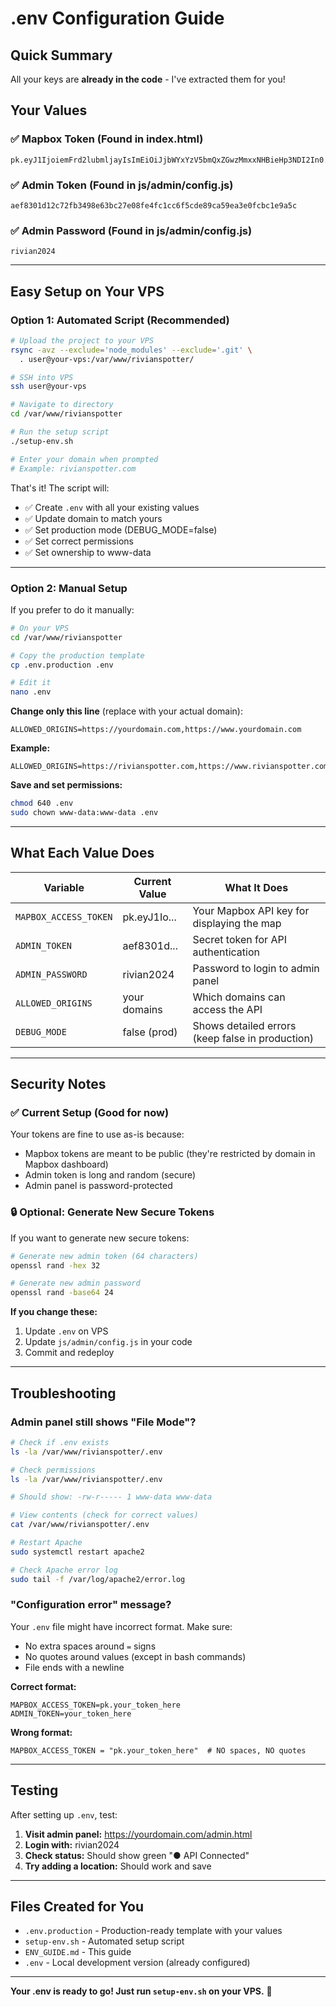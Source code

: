 # .env Configuration Guide

## Quick Summary

All your keys are **already in the code** - I've extracted them for you!

## Your Values

### ✅ Mapbox Token (Found in index.html)
```
pk.eyJ1IjoiemFrd2lubmljayIsImEiOiJjbWYxYzV5bmQxZGwzMmxxNHBieHp3NDI2In0.YAzo3vcGSqaNxZyz4GA7xg
```

### ✅ Admin Token (Found in js/admin/config.js)
```
aef8301d12c72fb3498e63bc27e08fe4fc1cc6f5cde89ca59ea3e0fcbc1e9a5c
```

### ✅ Admin Password (Found in js/admin/config.js)
```
rivian2024
```

---

## Easy Setup on Your VPS

### Option 1: Automated Script (Recommended)

```bash
# Upload the project to your VPS
rsync -avz --exclude='node_modules' --exclude='.git' \
  . user@your-vps:/var/www/rivianspotter/

# SSH into VPS
ssh user@your-vps

# Navigate to directory
cd /var/www/rivianspotter

# Run the setup script
./setup-env.sh

# Enter your domain when prompted
# Example: rivianspotter.com
```

That's it! The script will:
- ✅ Create `.env` with all your existing values
- ✅ Update domain to match yours
- ✅ Set production mode (DEBUG_MODE=false)
- ✅ Set correct permissions
- ✅ Set ownership to www-data

---

### Option 2: Manual Setup

If you prefer to do it manually:

```bash
# On your VPS
cd /var/www/rivianspotter

# Copy the production template
cp .env.production .env

# Edit it
nano .env
```

**Change only this line** (replace with your actual domain):
```env
ALLOWED_ORIGINS=https://yourdomain.com,https://www.yourdomain.com
```

**Example:**
```env
ALLOWED_ORIGINS=https://rivianspotter.com,https://www.rivianspotter.com
```

**Save and set permissions:**
```bash
chmod 640 .env
sudo chown www-data:www-data .env
```

---

## What Each Value Does

| Variable | Current Value | What It Does |
|----------|---------------|--------------|
| `MAPBOX_ACCESS_TOKEN` | pk.eyJ1Io... | Your Mapbox API key for displaying the map |
| `ADMIN_TOKEN` | aef8301d... | Secret token for API authentication |
| `ADMIN_PASSWORD` | rivian2024 | Password to login to admin panel |
| `ALLOWED_ORIGINS` | your domains | Which domains can access the API |
| `DEBUG_MODE` | false (prod) | Shows detailed errors (keep false in production) |

---

## Security Notes

### ✅ Current Setup (Good for now)

Your tokens are fine to use as-is because:
- Mapbox tokens are meant to be public (they're restricted by domain in Mapbox dashboard)
- Admin token is long and random (secure)
- Admin panel is password-protected

### 🔒 Optional: Generate New Secure Tokens

If you want to generate new secure tokens:

```bash
# Generate new admin token (64 characters)
openssl rand -hex 32

# Generate new admin password
openssl rand -base64 24
```

**If you change these:**
1. Update `.env` on VPS
2. Update `js/admin/config.js` in your code
3. Commit and redeploy

---

## Troubleshooting

### Admin panel still shows "File Mode"?

```bash
# Check if .env exists
ls -la /var/www/rivianspotter/.env

# Check permissions
ls -la /var/www/rivianspotter/.env

# Should show: -rw-r----- 1 www-data www-data

# View contents (check for correct values)
cat /var/www/rivianspotter/.env

# Restart Apache
sudo systemctl restart apache2

# Check Apache error log
sudo tail -f /var/log/apache2/error.log
```

### "Configuration error" message?

Your `.env` file might have incorrect format. Make sure:
- No extra spaces around `=` signs
- No quotes around values (except in bash commands)
- File ends with a newline

**Correct format:**
```env
MAPBOX_ACCESS_TOKEN=pk.your_token_here
ADMIN_TOKEN=your_token_here
```

**Wrong format:**
```env
MAPBOX_ACCESS_TOKEN = "pk.your_token_here"  # NO spaces, NO quotes
```

---

## Testing

After setting up `.env`, test:

1. **Visit admin panel:** https://yourdomain.com/admin.html
2. **Login with:** rivian2024
3. **Check status:** Should show green "● API Connected"
4. **Try adding a location:** Should work and save

---

## Files Created for You

- `.env.production` - Production-ready template with your values
- `setup-env.sh` - Automated setup script
- `ENV_GUIDE.md` - This guide
- `.env` - Local development version (already configured)

---

**Your .env is ready to go! Just run `setup-env.sh` on your VPS.** 🚀
